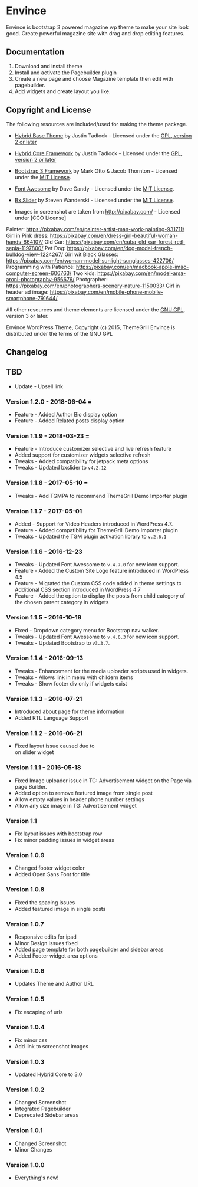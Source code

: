 # Envince

Envince is bootstrap 3 powered magazine wp theme to make your site look good. Create powerful magazine site with drag and drop editing features.

## Documentation

1. Download and install theme
2. Install and activate the Pagebuilder plugin
3. Create a new page and choose Magazine template then edit with pagebuilder.
4. Add widgets and create layout you like.

## Copyright and License

The following resources are included/used for making the theme package.

* [Hybrid Base Theme](https://github.com/justintadlock/hybrid-base) by Justin Tadlock - Licensed under the [GPL, version 2 or later](http://www.gnu.org/licenses/old-licenses/gpl-2.0.html)

* [Hybrid Core Framework](https://github.com/justintadlock/hybrid-core) by Justin Tadlock - Licensed under the [GPL, version 2 or later](http://www.gnu.org/licenses/old-licenses/gpl-2.0.html)

* [Bootstrap 3 Framework](http://getbootstrap.com) by Mark Otto & Jacob Thornton - Licensed under the [MIT License](http://opensource.org/licenses/mit-license.html).

* [Font Awesome](http://fontawesome.io/) by  Dave Gandy - Licensed under the [MIT License](http://opensource.org/licenses/mit-license.html).

* [Bx Slider](http://bxslider.com/) by Steven Wanderski - Licensed under the [MIT License](http://opensource.org/licenses/mit-license.html).

* Images in screenshot are taken from http://pixabay.com/ - Licensed under [CCO License]

Painter: https://pixabay.com/en/painter-artist-man-work-painting-931711/
Girl in Pink dress: https://pixabay.com/en/dress-girl-beautiful-woman-hands-864107/
Old Car: https://pixabay.com/en/cuba-old-car-forest-red-sepia-1197800/
Pet Dog: https://pixabay.com/en/dog-model-french-bulldog-view-1224267/
Girl wit Black Glasses: https://pixabay.com/en/woman-model-sunlight-sunglasses-422706/
Programming with Patience: https://pixabay.com/en/macbook-apple-imac-computer-screen-606763/
Two kids: https://pixabay.com/en/model-arsa-aroni-photography-956676/
Photgrapher: https://pixabay.com/en/photographers-scenery-nature-1150033/
Girl in header ad image: https://pixabay.com/en/mobile-phone-mobile-smartphone-791644/

All other resources and theme elements are licensed under the [GNU GPL](http://www.gnu.org/licenses/gpl-3.0.html), version 3 or later.

Envince WordPress Theme, Copyright (c) 2015, ThemeGrill
Envince is distributed under the terms of the GNU GPL

## Changelog
## TBD ##
* Update - Upsell link

### Version 1.2.0 - 2018-06-04 =
* Feature - Added Author Bio display option
* Feature - Added Related posts display option

### Version 1.1.9 - 2018-03-23 =
* Feature - Introduce customizer selective and live refresh feature
* Added support for customizer widgets selective refresh
* Tweaks - Added compatibility for jetpack meta options
* Tweaks - Updated bxslider to `v4.2.12`

### Version 1.1.8 - 2017-05-10 =
* Tweaks - Add TGMPA to recommend ThemeGrill Demo Importer plugin

### Version 1.1.7 - 2017-05-01
* Added - Support for Video Headers introduced in WordPress 4.7.
* Feature - Added compatibility for ThemeGrill Demo Importer plugin
* Tweaks  - Updated the TGM plugin activation library to `v.2.6.1`

### Version 1.1.6 - 2016-12-23
* Tweaks - Updated Font Awessome to `v.4.7.0` for new icon  support.
* Feature - Added the Custom Site Logo feature introduced in WordPress 4.5
* Feature - Migrated the Custom CSS code added in theme settings to Additional CSS section introduced in WordPress 4.7
* Feature - Added the option to display the posts from child category of the chosen parent category in widgets

### Version 1.1.5 - 2016-10-19
* Fixed - Dropdown category menu for Bootstrap nav walker.
* Tweaks - Updated Font Awessome to `v.4.6.3` for new icon  support.
* Tweaks - Updated Bootstrap to `v3.3.7`.

### Version 1.1.4 - 2016-09-13
* Tweaks - Enhancement for the media uploader scripts used in widgets.
* Tweaks - Allows link in menu with childern items
* Tweaks - Show footer div only if widgets exist

### Version 1.1.3 - 2016-07-21
* Introduced about page for theme information
* Added RTL Language Support

### Version 1.1.2 - 2016-06-21
* Fixed layout issue caused due to <div> on slider widget

### Version 1.1.1 - 2016-05-18
* Fixed Image uploader issue in TG: Advertisement widget on the Page via page Builder.
* Added option to remove featured image from single post
* Allow empty values in header phone number settings
* Allow any size image in TG: Advertisement widget

### Version 1.1
* Fix layout issues with bootstrap row
* Fix minor padding issues in widget areas

### Version 1.0.9
* Changed footer widget color
* Added Open Sans Font for title

### Version 1.0.8
* Fixed the spacing issues
* Added featured image in single posts

### Version 1.0.7
* Responsive edits for ipad
* Minor Design issues fixed
* Added page template for both pagebuilder and sidebar areas
* Added Footer widget area options

### Version 1.0.6
* Updates Theme and Author URL

### Version 1.0.5
* Fix escaping of urls

### Version 1.0.4
* Fix minor css
* Add link to screenshot images

### Version 1.0.3
* Updated Hybrid Core to 3.0

### Version 1.0.2
* Changed Screenshot
* Integrated Pagebuilder
* Deprecated Sidebar areas

### Version 1.0.1
* Changed Screenshot
* Minor Changes

### Version 1.0.0

* Everything's new!
